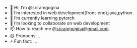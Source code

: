 - 👋 Hi, I’m @sriramgogina
- 👀 I’m interested in web development(front-end),java,python
- 🌱 I’m currently learning pytorch
- 💞️ I’m looking to collaborate on web development
- 📫 How to reach me @sriramgogina@gmail.com
- 😄 Pronouns: ...
- ⚡ Fun fact: ...

<!---
sriramgogina/sriramgogina is a ✨ special ✨ repository because its `README.md` (this file) appears on your GitHub profile.
You can click the Preview link to take a look at your changes.
--->
